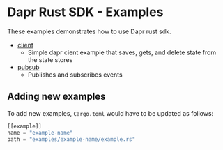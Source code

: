 # Dapr Rust SDK - Examples

These examples demonstrates how to use Dapr rust sdk.

* [client](./client)
  * Simple dapr cient example that saves, gets, and delete state from the state stores
* [pubsub](./pubsub)
  * Publishes and subscribes events

## Adding new examples

To add new examples, `Cargo.toml` would have to be updated as follows:

```rust
[[example]]
name = "example-name"
path = "examples/example-name/example.rs"

```